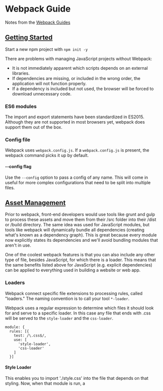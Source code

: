 # Webpack Guide

Notes from the [Webpack Guides](https://webpack.js.org/guides/getting-started/)

## [Getting Started](https://webpack.js.org/guides/getting-started/)

Start a new npm project with `npm init -y`

There are problems with managing JavaScript projects without Webpack:

- It is not immediately apparent which scripts depends on an external libraries.
- If dependencies are missing, or included in the wrong order, the application will not function properly.
- If a dependency is included but not used, the browser will be forced to download unnecessary code.

### ES6 modules

The import and export statements have been standardized in ES2015. Although they are not supported in most browsers yet, webpack does support them out of the box.

### Config file

Webpack uses `webpack.config.js`. If a `webpack.config.js` is present, the webpack command picks it up by default.

#### --config flag

Use the `--config` option to pass a config of any name. This will come in useful for more complex configurations that need to be split into multiple files.

## [Asset Management](https://webpack.js.org/guides/asset-management/)

Prior to webpack, front-end developers would use tools like grunt and gulp to process these assets and move them from their /src folder into their /dist or /build directory. The same idea was used for JavaScript modules, but tools like webpack will dynamically bundle all dependencies (creating what's known as a dependency graph). This is great because every module now explicitly states its dependencies and we'll avoid bundling modules that aren't in use.

One of the coolest webpack features is that you can also include any other type of file, besides JavaScript, for which there is a loader. This means that the same benefits listed above for JavaScript (e.g. explicit dependencies) can be applied to everything used in building a website or web app.

### Loaders

Webpack connect specific file extensions to processing rules, called "loaders." The naming convention is to call your tool `*-loader`.

Webpack uses a regular expression to determine which files it should look for and serve to a specific loader. In this case any file that ends with .css will be served to the `style-loader` and the `css-loader`.

```
module: {
  rules: [{
    test: /\.css$/,
    use: [
      'style-loader',
      'css-loader'
    ]
  }]
```

#### Style Loader

This enables you to import './style.css' into the file that depends on that styling. Now, when that module is run, a <style> tag with the stringified css will be inserted into the <head> of your html file.

#### CSS-loader

The `css-loader` interprets `@import` and `url()` like `import/require()` and will resolve them.

### It's all about Loaders

Before we continue, recognize that all future assets, like images, icons, and fonts will follow the same pattern. We will add a rule that will do the same thing;

1. define the extension to _test_ using `test:`

2. define which loaders to use using `use:`

The real trick is to have a problem to solve and stop and think about what loader you can use that already exists because, it certainly exists.

#### Loading Images and Fonts

The `file-loader` is a multi-purpose loader that instructs webpack to emit the required object as file and to return its public url.

## Entry & Output

`entry` is the property which manages the files created for consumption by linking the key, or file name with the source location to be ingested.

`output` has a `filename` property which will resolve each key in `entry` and populate the `[name]` variable with each `entry` key. In this example, output will put a `app.bundle.js` and `print.bundle.js` into the `/dist` directory as stated in `path`

```
entry: {
  app: './src/index.js',
  print: './src/print.js'
},
output: {
  filename: '[name].bundle.js',
  path: path.resolve(__dirname, 'dist')
}
```

## Introducing Plugins

But what would happen if we changed the name of one of our entry points, or even added a new one? The generated bundles would be renamed on a build, but our index.html file would still reference the old names.
This is a situation where a plugin comes in. (Instead of a loader.) Plugins can be thought of as build tasks on the larger system, rather than specific files.

### Dynamic Index files with `HtmlWebpackPlugin`

By default, `HtmlWebpackPlugin` will generate its own `index.html` file in the dist/ folder.
